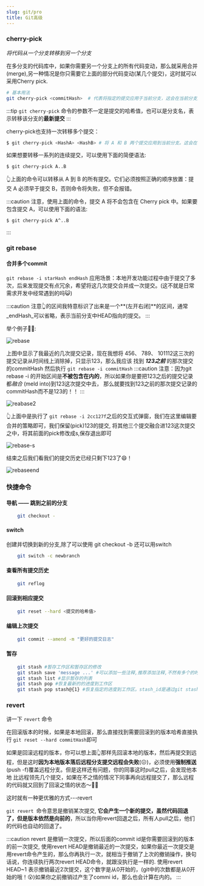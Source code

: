 ```yaml
---
slug: git/pro
title: Git高级
---
```


### cherry-pick

_将代码从一个分支转移到另一个分支_

在多分支的代码库中，如果你需要另一个分支上的所有代码变动，那么就采用合并(merge),另一种情况是你只需要它上面的部分代码变动(某几个提交)，这时就可以采用Cherry pick.

```bash
# 基本用法
git cherry-pick <commitHash>  # 代表将指定的提交应用于当前分支，这会在当前分支产生一个新的提交。
```

:::tip
`git cherry-pick` 命令的参数不一定是提交的哈希值，也可以是分支名，表示转移该分支的**最新提交**
:::

cherry-pick也支持一次转移多个提交：

```bash
$ git cherry-pick <HashA> <HashB> # 将 A 和 B 两个提交应用到当前分支。这会在当前分支生成两个对应的新提交
```

如果想要转移一系列的连续提交，可以使用下面的简便语法:

```bash
$ git cherry-pick A..B
```
👆上面的命令可以转移从 A 到 B 的所有提交。它们必须按照正确的顺序放置：提交 A 必须早于提交 B，否则命令将失败，但不会报错。

:::caution
注意，使用上面的命令，提交 A 将不会包含在 Cherry pick 中。如果要包含提交 A，可以使用下面的语法:

```bash
$ git cherry-pick A^..B 
```
:::

### git rebase

#### 合并多个commit

`git rebase -i starHash endHash` 应用场景：本地开发功能过程中由于提交了多次，后来发现提交有点冗余，希望将这几次提交合并成一次提交。(这不就是日常需求开发中经常遇到的吗😺)

:::caution
注意👆的区间我特意标识了出来是一个**(左开右闭]**的区间，通常_endHash_可以省略，表示当前分支中HEAD指向的提交。
:::

举个例子🙋🌰:

![rebase](/img/rebase.png)

上图中显示了我最近的几次提交记录，现在我想将 456、 789、 101112这三次的提交记录从时间线上消除掉，只显示123，那么我应该
找到 ***123之前*** 的那次提交的commitHash 然后执行 `git rebase -i commitHash`
:::caution
注意：因为git rebase -i 的开始区间是**不被包含在内的**，所以如果你是要把123之后的提交记录都*融合* (meld into)到123这次提交中去，
那么就要找到123之前的那次提交记录的commitHash而不是123的！！
:::

![reabase2](/img/rebase2.png)

👆上面中是执行了  `git rebase -i 2cc127f`之后的交互式弹窗，我们在这里编辑要合并的策略即可，我们保留(pick)123的提交,
将其他三个提交融合进123这次提交之中，将其前面的pick修改成s,保存退出即可

![rebase-s](/img/rebase-s.png)

结束之后我们看我们的提交历史已经只剩下123了😄！

![rebaseend](/img/rebaseend.png)

### 快捷命令

#### 导航 —— 跳到之前的分支

```bash
    git checkout -
```

#### switch

创建并切换到新的分支,除了可以使用 git checkout -b 还可以用switch

```bash
    git switch -c newbranch
```

#### 查看所有提交历史

```bash
    git reflog
```

#### 回滚到相应提交

```bash
    git reset --hard <提交的哈希值>
```

#### 编辑上次提交

```bash
    git commit --amend -m "更好的提交日志"
```

#### 暂存

```bash
    git stash #暂存工作区和暂存区的修改
    git stash save 'message ...' #可以添加一些注释,推荐添加注释,不然有多个的时候你会分不清
    git stash list #显示暂存的列表
    git stash pop #恢复最新的的进度到工作区
    git stash pop stash@{1} #恢复指定的进度到工作区。stash_id是通过git stash list命令得到的
```

### revert

讲一下 `revert` 命令

在回滚版本的时候，如果是本地回滚，那么直接找到需要回滚到的版本哈希直接执行 `git reset --hard commitHash`即可

如果是回滚远程的版本，你可以想上面👆那样先回滚本地的版本，然后再提交到远程，但是这时**因为本地版本落后远程分支提交远程会失败**(😖)，必须使用**强制推送**(push -f)覆盖远程分支。但是这样还有问题，你的同事这时pull之后，会发现他本地
比远程领先几个提交，如果在不之情的情况下同事再向远程提交了，那么远程的代码就又回到了回滚之情的状态～🤷‍♂️

这时就有一种更优雅的方式---revert

`git revert `命令意思是撤销某次提交, **它会产生一个新的提交，虽然代码回退了，但是版本依然是向前的**，所以当你用revert回退之后，所有人pull之后，他们的代码也自动的回退了。

:::caution
revert 是撤销一次提交，所以后面的commit id是你需要回滚到的版本的前一次提交, 使用revert HEAD是撤销最近的一次提交，如果你最近一次提交是用revert命令产生的，那么你再执行一次，就相当于撤销了上次的撤销操作，换句话说，你连续执行两次revert HEAD命令，就跟没执行是一样的.
使用revert HEAD~1 表示撤销最近2次提交，这个数字是从0开始的，(git中的次数都是从0开始的哦！😮‍)如果你之前撤销过产生了commi id，那么也会计算在内的。
:::









